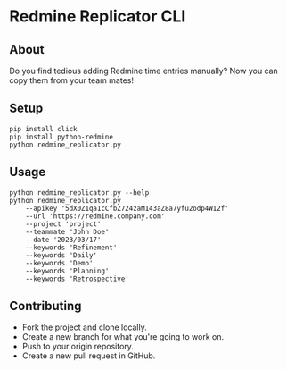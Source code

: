 # Redmine Replicator CLI

## About 

Do you find tedious adding Redmine time entries manually? Now you can copy them from your team mates!

## Setup

```
pip install click
pip install python-redmine
python redmine_replicator.py
```

## Usage
```
python redmine_replicator.py --help
python redmine_replicator.py 
    --apikey '5dX0Z1qa1cCfbZ724zaM143aZ8a7yfu2odp4W12f' 
    --url 'https://redmine.company.com' 
    --project 'project' 
    --teammate 'John Doe' 
    --date '2023/03/17' 
    --keywords 'Refinement' 
    --keywords 'Daily' 
    --keywords 'Demo' 
    --keywords 'Planning' 
    --keywords 'Retrospective'
```

## Contributing

- Fork the project and clone locally.
- Create a new branch for what you're going to work on.
- Push to your origin repository.
- Create a new pull request in GitHub.
